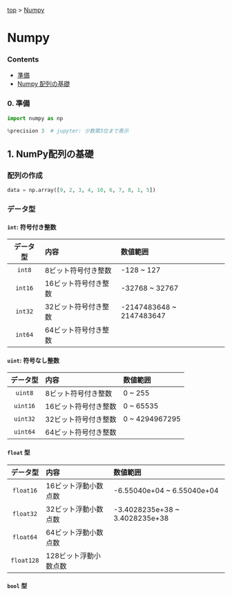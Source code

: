 <!-- パンくずリスト -->
[top](../index.md) > [Numpy](./learning_numpy.md)

<!-- タイトル -->
# Numpy

<!-- 目次 -->
### Contents

- [準備](#準備)
- [Numpy 配列の基礎](#NumPy配列の基礎)


<!-- 基礎 -->
### 0. 準備
```python
import numpy as np

%precision 3  # jupyter: 少数第3位まで表示
```

## 1. NumPy配列の基礎

### 配列の作成

```python
data = np.array([9, 2, 3, 4, 10, 6, 7, 8, 1, 5])
```

### データ型

#### ``int``: 符号付き整数

|データ型|内容|数値範囲|
|:--:|:--|:--|
|`int8`|8ビット符号付き整数|-128 ~ 127|
|`int16`|16ビット符号付き整数|-32768 ~ 32767|
|`int32`|32ビット符号付き整数|-2147483648 ~ 2147483647|
|`int64`|64ビット符号付き整数||

#### `uint`: 符号なし整数

|データ型|内容|数値範囲|
|:--:|:--|:--|
|`uint8`|8ビット符号付き整数|0 ~ 255|
|`uint16`|16ビット符号付き整数|0 ~ 65535|
|`uint32`|32ビット符号付き整数|0 ~ 4294967295|
|`uint64`|64ビット符号付き整数||

#### `float` 型

|データ型|内容|数値範囲|
|:--:|:--|:--|
|`float16`|16ビット浮動小数点数|-6.55040e+04 ~ 6.55040e+04|
|`float32`|32ビット浮動小数点数|-3.4028235e+38 ~ 3.4028235e+38|
|`float64`|64ビット浮動小数点数||
|`float128`|128ビット浮動小数点数||

#### `bool` 型
